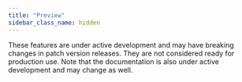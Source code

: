 ```yaml
---
title: "Preview"
sidebar_class_name: hidden
---
```


These features are under active development and may have breaking changes in patch version releases. They are not considered ready for production use. Note that the documentation is also under active development and may change as well.